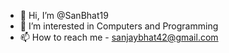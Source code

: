 - 👋 Hi, I’m @SanBhat19
- 👀 I’m interested in Computers and Programming
- 📫 How to reach me - sanjaybhat42@gmail.com

<!---
SanBhat19/SanBhat19 is a ✨ special ✨ repository because its `README.md` (this file) appears on your GitHub profile.
You can click the Preview link to take a look at your changes.
--->
